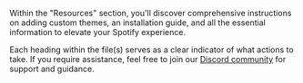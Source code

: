 Within the "Resources" section, you'll discover comprehensive instructions on adding custom themes, an installation guide, and all the essential information to elevate your Spotify experience. 

Each heading within the file(s) serves as a clear indicator of what actions to take. If you require assistance, feel free to join our [Discord community](https://discord.gg/9hqVqYDpj3) for support and guidance.
